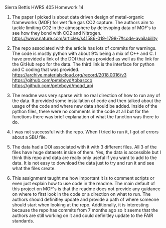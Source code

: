 Sierra Bettis
HWRS 405
Homework 14

1. The paper I picked is about data driven design of metal-organic frameworks (MOF) for wet flue gas CO2 capture. The authors aim to tackle limiting CO2 in the atmosphere by delevoping data of MOF's to see how they bond with CO2 and Nitrogen.
https://www.nature.com/articles/s41586-019-1798-7#code-availability

2. The repo associated with the article has lots of commits for warnings. The code is mostly python with about 9% being a mix of C++ and C. I have provided a link of the DOI that was provided as well as the link for the GitHub repo for the data. The third link is the interface for python and C coding that was provided.
https://archive.materialscloud.org/record/2018.0016/v3
https://github.com/peteboyd/tobascco
https://github.com/peteboyd/mcqd_api

3. The readme was very sparse with no real direction of how to run any of the data. It provided some installation of code and then talked about the usage of the code and where new data should be added. Inside of the python files, there were no comments in the code at all but for the functions there was brief explanation of what the function was there to do. 

4. I was not successful with the repo. When I tried to run it, I got of errors about a SBU file. 

5. The data had a DOI associated with it with 3 different files. All 3 of the files have huge datasets inside of them. Yes, the data is accessible but I think this repo and data are really only useful if you want to add to the data. It is not easy to download the data just to try and run it and see what the files create. 

6. This assignment taught me how important it is to comment scripts or even just explain how to use code in the readme. The main default of this project on MOF's is that the readme does not provide any guidance on where to first look in the code or a direction on what to run. The authors should definitley update and provide a path of where someone should start when looking at the repo. Additionally, it is interesting because the repo has commits from 7 months ago so it seems that the authors are still working on it and could definitley update to the FAIR standards. 